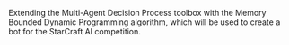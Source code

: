 Extending the Multi-Agent Decision Process toolbox with the Memory Bounded Dynamic Programming algorithm, which will be used to create a bot for the StarCraft AI competition.